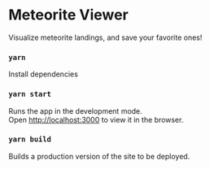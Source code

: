 # Meteorite Viewer

Visualize meteorite landings, and save your favorite ones!

### `yarn`

Install dependencies

### `yarn start`

Runs the app in the development mode.\
Open [http://localhost:3000](http://localhost:3000) to view it in the browser.

### `yarn build`

Builds a production version of the site to be deployed.
